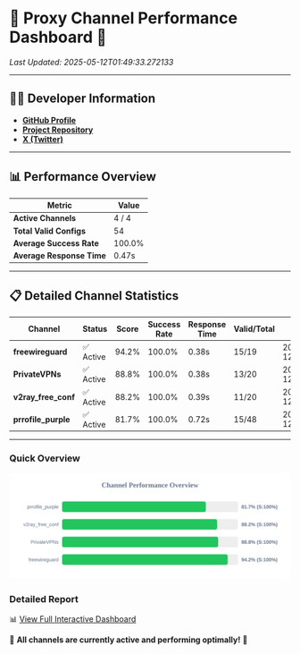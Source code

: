 # 🌟 Proxy Channel Performance Dashboard 🌟

_Last Updated: 2025-05-12T01:49:33.272133_

---

## 👩‍💻 Developer Information

- **[GitHub Profile](https://github.com/4n0nymou3)**  
- **[Project Repository](https://github.com/4n0nymou3/multi-proxy-config-fetcher)**  
- **[X (Twitter)](https://x.com/4n0nymou3)**  

---

## 📊 Performance Overview

| Metric                | Value       |
|-----------------------|-------------|
| **Active Channels**   | 4 / 4       |
| **Total Valid Configs** | 54          |
| **Average Success Rate** | 100.0%      |
| **Average Response Time** | 0.47s       |

---

## 📋 Detailed Channel Statistics

| Channel          | Status     | Score  | Success Rate | Response Time | Valid/Total | Last Success               |
|------------------|------------|--------|--------------|---------------|-------------|----------------------------|
| **freewireguard**  | ✅ Active  | 94.2%  | 100.0% | 0.38s         | 15/19       | 2025-05-12T01:49:33.270733 |
| **PrivateVPNs**  | ✅ Active  | 88.8%  | 100.0% | 0.38s         | 13/20       | 2025-05-12T01:49:32.866049 |
| **v2ray_free_conf**  | ✅ Active  | 88.2%  | 100.0% | 0.39s         | 11/20       | 2025-05-12T01:49:32.456492 |
| **prrofile_purple**  | ✅ Active  | 81.7%  | 100.0% | 0.72s         | 15/48       | 2025-05-12T01:49:32.030431 |

---

### Quick Overview
<div align="center">
  <a href="https://raw.githubusercontent.com/nullluser/NullRepo/refs/heads/main/assets/channel_stats_chart.svg">
    <img src="https://raw.githubusercontent.com/nullluser/NullRepo/refs/heads/main/assets/channel_stats_chart.svg" alt="Source Performance Statistics" width="800">
  </a>
</div>

### Detailed Report
📊 [View Full Interactive Dashboard](https://htmlpreview.github.io/?https://github.com/nullluser/NullRepo/blob/main/assets/performance_report.html)

🎉 **All channels are currently active and performing optimally!** 🎉

